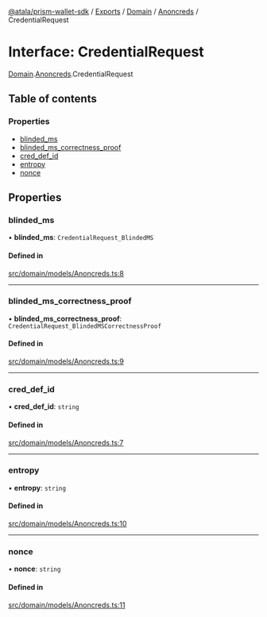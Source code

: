 [@atala/prism-wallet-sdk](../README.md) / [Exports](../modules.md) / [Domain](../modules/Domain.md) / [Anoncreds](../modules/Domain.Anoncreds.md) / CredentialRequest

# Interface: CredentialRequest

[Domain](../modules/Domain.md).[Anoncreds](../modules/Domain.Anoncreds.md).CredentialRequest

## Table of contents

### Properties

- [blinded\_ms](Domain.Anoncreds.CredentialRequest.md#blinded_ms)
- [blinded\_ms\_correctness\_proof](Domain.Anoncreds.CredentialRequest.md#blinded_ms_correctness_proof)
- [cred\_def\_id](Domain.Anoncreds.CredentialRequest.md#cred_def_id)
- [entropy](Domain.Anoncreds.CredentialRequest.md#entropy)
- [nonce](Domain.Anoncreds.CredentialRequest.md#nonce)

## Properties

### blinded\_ms

• **blinded\_ms**: `CredentialRequest_BlindedMS`

#### Defined in

[src/domain/models/Anoncreds.ts:8](https://github.com/input-output-hk/atala-prism-wallet-sdk-ts/blob/a3fc2aa/src/domain/models/Anoncreds.ts#L8)

___

### blinded\_ms\_correctness\_proof

• **blinded\_ms\_correctness\_proof**: `CredentialRequest_BlindedMSCorrectnessProof`

#### Defined in

[src/domain/models/Anoncreds.ts:9](https://github.com/input-output-hk/atala-prism-wallet-sdk-ts/blob/a3fc2aa/src/domain/models/Anoncreds.ts#L9)

___

### cred\_def\_id

• **cred\_def\_id**: `string`

#### Defined in

[src/domain/models/Anoncreds.ts:7](https://github.com/input-output-hk/atala-prism-wallet-sdk-ts/blob/a3fc2aa/src/domain/models/Anoncreds.ts#L7)

___

### entropy

• **entropy**: `string`

#### Defined in

[src/domain/models/Anoncreds.ts:10](https://github.com/input-output-hk/atala-prism-wallet-sdk-ts/blob/a3fc2aa/src/domain/models/Anoncreds.ts#L10)

___

### nonce

• **nonce**: `string`

#### Defined in

[src/domain/models/Anoncreds.ts:11](https://github.com/input-output-hk/atala-prism-wallet-sdk-ts/blob/a3fc2aa/src/domain/models/Anoncreds.ts#L11)
